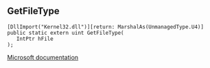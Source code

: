 ## GetFileType

```
[DllImport("Kernel32.dll")][return: MarshalAs(UnmanagedType.U4)]
public static extern uint GetFileType(
   IntPtr hFile
);
```

[Microsoft documentation](https://docs.microsoft.com/en-us/windows/win32/api/fileapi/nf-fileapi-getfiletype)
